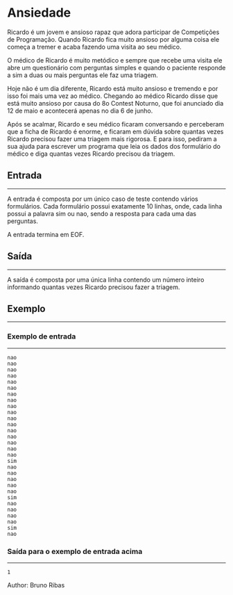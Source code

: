# Ansiedade

Ricardo é um jovem e ansioso rapaz que adora participar de Competições de Programação. Quando Ricardo fica muito ansioso por alguma coisa ele começa a tremer e acaba fazendo uma visita ao seu médico.

O médico de Ricardo é muito metódico e sempre que recebe uma visita ele abre um questionário com perguntas simples e quando o paciente responde a sim a duas ou mais perguntas ele faz uma triagem.

Hoje não é um dia diferente, Ricardo está muito ansioso e tremendo e por isso foi mais uma vez ao médico. Chegando ao médico Ricardo disse que está muito ansioso por causa do 8o Contest Noturno, que foi anunciado dia 12 de maio e acontecerá apenas no dia 6 de junho.

Após se acalmar, Ricardo e seu médico ficaram conversando e perceberam que a ficha de Ricardo é enorme, e ficaram em dúvida sobre quantas vezes Ricardo precisou fazer uma triagem mais rigorosa. E para isso, pediram a sua ajuda para escrever um programa que leia os dados dos formulário do médico e diga quantas vezes Ricardo precisou da triagem.

## Entrada
---
A entrada é composta por um único caso de teste contendo vários formulários. Cada formulário possui exatamente 10 linhas, onde, cada linha possui a palavra sim ou nao, sendo a resposta para cada uma das perguntas.

A entrada termina em EOF.

## Saída
---
A saída é composta por uma única linha contendo um número inteiro informando quantas vezes Ricardo precisou fazer a triagem.

## Exemplo
---
### Exemplo de entrada
---
    nao
    nao
    nao
    nao
    nao
    nao
    nao
    nao
    nao
    nao
    nao
    nao
    nao
    nao
    nao
    nao
    nao
    sim
    nao
    nao
    nao
    nao
    nao
    sim
    nao
    nao
    nao
    nao
    sim
    nao
### Saída para o exemplo de entrada acima
---
    1
Author: Bruno Ribas
